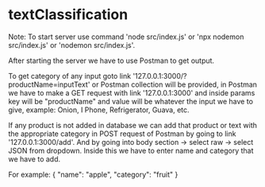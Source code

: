 # textClassification

Note: To start server use command 'node src/index.js' or 'npx nodemon src/index.js' or 'nodemon src/index.js'.

After starting the server we have to use Postman to get output.

To get category of any input goto link '127.0.0.1:3000/?productName=inputText' or Postman collection will be provided, in Postman we have to make a GET request with link '127.0.0.1:3000' and inside params key will be "productName" and value will be whatever the input we have to give, example: Onion, I Phone, Refrigerator, Guava, etc.

If any product is not added in database we can add that product or text with the appropriate category in POST request of Postman by going to link '127.0.0.1:3000/add'. And by going into body section -> select raw -> select JSON from dropdown. Inside this we have to enter name and category that we have to add.

For example: {
    "name": "apple",
    "category": "fruit"
}
